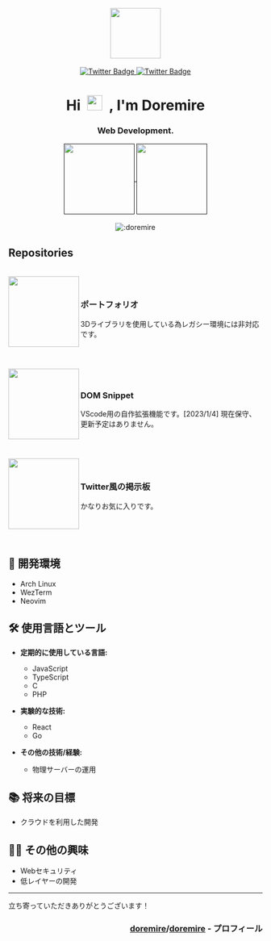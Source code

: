 
<br>

<div id="header" align="center"> <!-- main -->
<img src="icon.gif" width="100" height="100"/>

<br>

<br>

<div id="badges">
<a href="https://twitter.com/doremire0">
<img src="https://img.shields.io/badge/Twitter-1da1f2?style=for-the-badge&logo=twitter&logoColor=white" alt="Twitter Badge"/>
</a>
<a href="">
<img src="https://img.shields.io/badge/Discord-7289da?style=for-the-badge&logo=discord&logoColor=white" alt="Twitter Badge"/>
</a>
</div>
<img src="https://komarev.com/ghpvc/?username=doremire&style=flat-square&color=blue" alt=""/>
<h1>
Hi&nbsp;
<img src="https://media.giphy.com/media/hvRJCLFzcasrR4ia7z/giphy.gif" width="30px"/>
&nbsp;, I'm Doremire
</h1>
<h3>Web Development.</h3>
<div> <!-- status -->
<a href="">
    <img height="140px" align="center" src="https://github-readme-stats.vercel.app/api?username=doremire&layout=compact&theme=transparent&hide_border=true&hide=contribs,prs&count_private=true" />
</a>
<a href="">
    <img height="140px" align="center" src="https://github-readme-stats.vercel.app/api/top-langs/?username=doremire&layout=compact&theme=transparent&hide_border=true&count_private=true" />
</a>
</div> <!-- status -->

<br>

<img src="https://count.getloli.com/get/@:doremire?theme=rule34" alt=":doremire" />
</div> <!-- main::center -->

<h2>Repositories</h2>

<br>

<div align="center">　<!-- repository::center -->
<a href="https://github.com/doremire/Portfolio">
    <img height="140px" align="left" src="https://github-readme-stats.vercel.app/api/pin/?username=doremire&repo=Portfolio&layout=compact&theme=transparent&hide_border=true&count_private=true" />
</a>
<h3 align="left">ポートフォリオ</h3>
<p align="left">3Dライブラリを使用している為レガシー環境には非対応です。</p>
<h1></h1>
</div>　<!-- repository::center -->
<!-- =================================================== -->
<div align="center">　<!-- repository::center -->
<a href="https://github.com/doremire/domsnippet">
    <img height="140px" align="left" src="https://github-readme-stats.vercel.app/api/pin/?username=doremire&repo=domsnippet&layout=compact&theme=transparent&hide_border=true&count_private=true" />
</a>
<h3 align="left">DOM Snippet</h3>
<p align="left">VScode用の自作拡張機能です。[2023/1/4] 現在保守、更新予定はありません。</p>
<h1></h1>
</div>　<!-- repository::center -->
<!-- =================================================== -->
<div align="center">　<!-- repository::center -->
<a href="https://github.com/doremire/twitter_style_bbs">
    <img height="140px" align="left" src="https://github-readme-stats.vercel.app/api/pin/?username=doremire&repo=twitter_style_bbs&layout=compact&theme=transparent&hide_border=true&count_private=true" />
</a>
<h3 align="left">Twitter風の掲示板</h3>
<p align="left">かなりお気に入りです。</p>
<h1></h1>
</div>　<!-- repository::center -->
<!-- =================================================== -->

## 🌴 開発環境
- Arch Linux
- WezTerm
- Neovim

## 🛠️ 使用言語とツール

- **定期的に使用している言語:**
    - JavaScript
    - TypeScript
    - C
    - PHP
- **実験的な技術:**
    - React
    - Go

- **その他の技術/経験:**
    - 物理サーバーの運用

## 📚 将来の目標
- クラウドを利用した開発


## 🕵️‍♂️ その他の興味

- Webセキュリティ
- 低レイヤーの開発

---

立ち寄っていただきありがとうございます！

<h3 align="right"><a href="https://github.com/doremire/">doremire</a>/<a href="https://github.com/doremire/doremire">doremire</a> - プロフィール</h3>

<!-- **doremire/doremire** is a ✨ _special_ ✨ repository because its `README.md` (this file) appears on your GitHub profile.
Here are some ideas to get you started:
- 🔭 I’m currently working on ...
- 🌱 I’m currently learning ...
- 👯 I’m looking to collaborate on ...
- 🤔 I’m looking for help with ...
- 💬 Ask me about ...
- 📫 How to reach me: ...
- 😄 Pronouns: ...
- ⚡ Fun fact: ... -->
